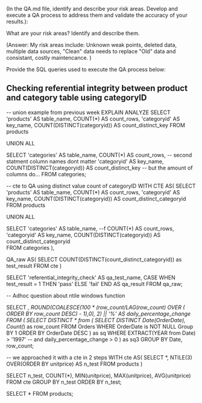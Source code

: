 (In the QA.md file, identify and describe your risk areas. Develop and execute a QA process to address them and validate the accuracy of your results.):

What are your risk areas? Identify and describe them.

(Answer: My risk areas include: Unknown weak points, deleted data, multiple data sources, "Clean" data needs to replace "Old" data and consistant, costly maintencance. )

Provide the SQL queries used to execute the QA process below:


 Checking referential integrity between product and category table using categoryID
-----------------------------------------------------------------------------------------------------------

-- union example from previous week
EXPLAIN ANALYZE
SELECT 'products' AS table_name, 
       COUNT(*) AS count_rows, 
       'categoryid' AS key_name,
       COUNT(DISTINCT(categoryid)) AS count_distinct_key
FROM products

UNION ALL

SELECT 'categories' AS table_name, 
       COUNT(*) AS count_rows,    -- second statment column names dont matter
       'categoryid' AS key_name,
       COUNT(DISTINCT(categoryid)) AS count_distinct_key  -- but the amount of columns do... 
FROM categories;


-- cte to QA using distinct value count of categoryID
WITH CTE AS(
SELECT 'products' AS table_name, 
       COUNT(*) AS count_rows, 
       'categoryid' AS key_name,
       COUNT(DISTINCT(categoryid)) AS count_distinct_categoryid
FROM products

UNION ALL

SELECT 'categories' AS table_name, --f
       COUNT(*) AS count_rows,    
       'categoryid' AS key_name,
       COUNT(DISTINCT(categoryid)) AS count_distinct_categoryid   
FROM categories 
            ), 
            
QA_raw AS(
SELECT COUNT(DISTINCT(count_distinct_categoryid)) as test_result FROM cte
)


SELECT 'referential_integrity_check' AS qa_test_name,
       CASE
        WHEN test_result = 1 THEN 'pass'
        ELSE 'fail'
       END AS qa_result
FROM qa_raw;           


-- Adhoc question about ntile windows function


SELECT
 *, 
 ROUND(COALESCE(100 * (row_count/LAG(row_count) 
  OVER (
   ORDER BY row_count DESC) - 1),0), 2) || '%' AS daily_percentage_change
FROM (
        SELECT DISTINCT * from (
                                 SELECT DISTINCT Date(OrderDate),
                                  Count(*) as row_count
                                  FROM
                                   Orders
                                  WHERE
                                    OrderDate is NOT NULL
                                  Group BY 1
                                  ORDER BY OrderDate DESC
      ) as sq
WHERE
 EXTRACT(YEAR from Date) > '1997' -- and daily_percentage_change > 0
) as sq3
GROUP BY
 Date, row_count;


-- we approached it with a cte in 2 steps
WITH cte AS(
SELECT *, NTILE(3) OVER(ORDER BY unitprice) AS n_test
FROM products
    )

SELECT n_test, COUNT(*), MIN(unitprice), MAX(unitprice), AVG(unitprice) 
FROM cte
GROUP BY n_test
ORDER BY n_test;


SELECT * FROM products;





